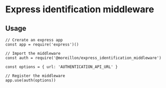 # Express identification middleware


## Usage

```
// Crerate an express app
const app = require('express')()

// Import the middleware
const auth = require('@moreillon/express_identification_middleware')

const options = { url: 'AUTHENTICATION_API_URL' }

// Register the middleware
app.use(auth(options))
```
